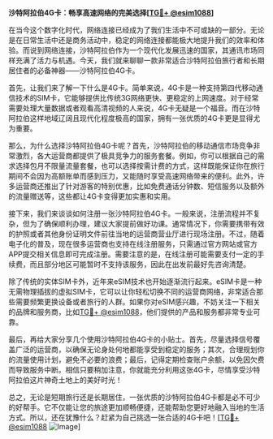 **沙特阿拉伯4G卡：畅享高速网络的完美选择[[TG💪+ @esim1088](https://t.me/s/esim1088)]**

在当今这个数字化时代，网络连接已经成为了我们生活中不可或缺的一部分。无论是在日常生活中还是商务活动中，稳定的网络连接都能极大地提升我们的效率和体验。而说到网络连接，沙特阿拉伯作为一个现代化发展迅速的国家，其通讯市场同样充满了活力与机遇。今天，我们就来聊聊一款非常适合沙特阿拉伯旅行者和长期居住者的必备神器——沙特阿拉伯4G卡。

首先，让我们来了解一下什么是4G卡。简单来说，4G卡是一种支持第四代移动通信技术的SIM卡，它能够提供比传统3G网络更快、更稳定的上网速度。对于经常需要处理大量数据或者观看高清视频的人来说，4G卡无疑是一个福音。而在沙特阿拉伯这样地域辽阔且现代化程度极高的国家，拥有一张优质的4G卡更是显得尤为重要。

那么，为什么选择沙特阿拉伯4G卡呢？首先，沙特阿拉伯的移动通信市场竞争非常激烈，各大运营商都提供了极具竞争力的服务套餐。例如，你可以根据自己的需求选择包月不限量流量套餐，也可以选择按需计费的方式，这样既能保证你在旅行期间不会因为高额账单而感到压力，又能随时享受高速网络带来的便利。此外，许多运营商还推出了针对游客的特别优惠，比如免费通话分钟数、短信服务以及额外的流量赠送等，这些都让4G卡变得更加实惠和实用。

接下来，我们来谈谈如何注册一张沙特阿拉伯4G卡。一般来说，注册流程并不复杂，但为了确保顺利办理，建议大家提前做好功课。通常情况下，你需要携带有效的护照或者其他身份证明文件前往当地的运营商营业厅进行现场注册。不过，随着电子化的普及，现在很多运营商也支持在线注册服务，只需通过官方网站或官方APP提交相关信息即可完成注册。需要注意的是，在线注册可能需要支付一定的手续费，而且部分地区可能暂时不支持该服务，因此在出发前最好先咨询清楚。

除了传统的实体SIM卡外，近年来eSIM技术也开始逐渐流行起来。eSIM卡是一种无需物理插拔的虚拟SIM卡，它可以让你轻松切换不同的运营商网络，非常适合那些需要频繁更换设备或者旅行的人群。如果你对eSIM感兴趣，不妨关注一下相关的品牌和服务商，比如[TG💪+ @esim1088](https://t.me/s/esim1088)，他们提供的产品和服务都非常专业可靠。

最后，再给大家分享几个使用沙特阿拉伯4G卡的小贴士。首先，尽量选择信号覆盖广泛的运营商，以确保无论身处何地都能享受到稳定的服务；其次，合理规划你的流量使用计划，避免不必要的浪费；最后，记得定期检查账户余额，以免因欠费而导致服务中断。相信只要稍加注意，你就能充分利用这张4G卡，尽情享受沙特阿拉伯这片神奇土地上的美好时光！

总之，无论是短期旅行还是长期居住，一张优质的沙特阿拉伯4G卡都是必不可少的好帮手。它不仅能让您的旅途更加顺畅便捷，还能帮助您更好地融入当地的生活方式。所以，还在犹豫什么？赶紧为自己挑选一张合适的4G卡吧！[[TG💪+ @esim1088](https://t.me/s/esim1088) ![Image](https://i.postimg.cc/4NQfJmqS/Snipaste-2025-05-13-00-14-12.png)]